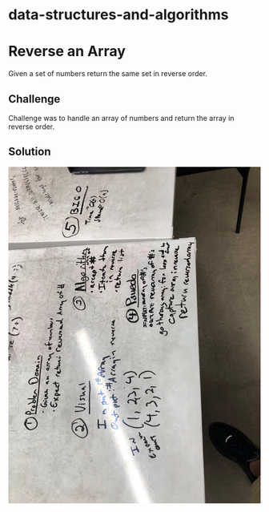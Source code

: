 # data-structures-and-algorithms
# Reverse an Array
Given a set of numbers return the same set in reverse order.

## Challenge
Challenge was to handle an array of numbers and return the array in reverse order.

## Solution
![whiteboard](assets/array-reverse.JPG)
